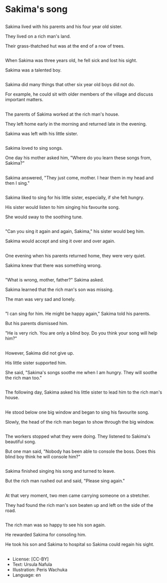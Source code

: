 # Sakima's song

##
Sakima lived with his parents and his four year old sister.

They lived on a rich man's land.

Their grass-thatched hut was at the end of a row of trees.

##
When Sakima was three years old, he fell sick and lost his sight.

Sakima was a talented boy.

##
Sakima did many things that other six year old boys did not do.

For example, he could sit with older members of the village and discuss important matters.

##
The parents of Sakima worked at the rich man's house.

They left home early in the morning and returned late in the evening.

Sakima was left with his little sister.

##
Sakima loved to sing songs.

One day his mother asked him, "Where do you learn these songs from, Sakima?"

##
Sakima answered, "They just come, mother. I hear them in my head and then I sing."

##
Sakima liked to sing for his little sister, especially, if she felt hungry.

His sister would listen to him singing his favourite song.

She would sway to the soothing tune.

##
"Can you sing it again and again, Sakima," his sister would beg him.

Sakima would accept and sing it over and over again.

##
One evening when his parents returned home, they were very quiet.

Sakima knew that there was something wrong.

##
"What is wrong, mother, father?" Sakima asked.

Sakima learned that the rich man's son was missing.

The man was very sad and lonely.

##
"I can sing for him. He might be happy again," Sakima told his parents.

But his parents dismissed him.

"He is very rich. You are only a blind boy. Do you think your song will help him?"

##
However, Sakima did not give up.

His little sister supported him.

She said, "Sakima's songs soothe me when I am hungry. They will soothe the rich man too."

##
The following day, Sakima asked his little sister to lead him to the rich man's house.

##
He stood below one big window and began to sing his favourite song.

Slowly, the head of the rich man began to show through the big window.

##
The workers stopped what they were doing. They listened to Sakima's beautiful song.

But one man said, "Nobody has been able to console the boss. Does this blind boy think he will console him?"

##
Sakima finished singing his song and turned to leave.

But the rich man rushed out and said, "Please sing again."

##
At that very moment, two men came carrying someone on a stretcher.

They had found the rich man's son beaten up and left on the side of the road.

##
The rich man was so happy to see his son again.

He rewarded Sakima for consoling him.

He took his son and Sakima to hospital so Sakima could regain his sight.

##
* License: [CC-BY]
* Text: Ursula Nafula
* Illustration: Peris Wachuka
* Language: en
